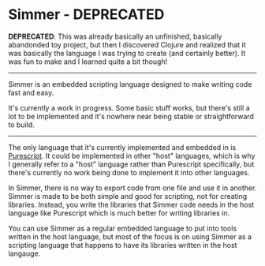 # Simmer - DEPRECATED

**DEPRECATED**: This was already basically an unfinished, basically abandonded toy project, but then I discovered Clojure and realized that it was basically the language I was trying to create (and certainly better). It was fun to make and I learned quite a bit though!

---

Simmer is an embedded scripting language designed to make writing code fast and easy.

It's currently a work in progress. Some basic stuff works, but there's still a lot to be implemented and it's nowhere near being stable or straightforward to build.

---

The only language that it's currently implemented and embedded in is [Purescript](https://www.purescript.org/). It could be implemented in other "host" languages, which is why I generally refer to a "host" language rather than Purescript specifically, but there's currently no work being done to implement it into other languages.

In Simmer, there is no way to export code from one file and use it in another. Simmer is made to be both simple and good for scripting, not for creating libraries. Instead, you write the libraries that Simmer code needs in the host language like Purescript which is much better for writing libraries in.

You can use Simmer as a regular embedded language to put into tools written in the host language, but most of the focus is on using Simmer as a scripting language that happens to have its libraries written in the host langauge.
